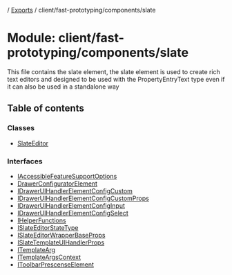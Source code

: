 [](../README.md) / [Exports](../modules.md) / client/fast-prototyping/components/slate

# Module: client/fast-prototyping/components/slate

This file contains the slate element, the slate element is used to create
rich text editors and designed to be used with the PropertyEntryText type
even if it can also be used in a standalone way

## Table of contents

### Classes

- [SlateEditor](../classes/client_fast_prototyping_components_slate.slateeditor.md)

### Interfaces

- [IAccessibleFeatureSupportOptions](../interfaces/client_fast_prototyping_components_slate.iaccessiblefeaturesupportoptions.md)
- [DrawerConfiguratorElement](../interfaces/client_fast_prototyping_components_slate.DrawerConfiguratorElement.md)
- [IDrawerUIHandlerElementConfigCustom](../interfaces/client_fast_prototyping_components_slate.idraweruihandlerelementconfigcustom.md)
- [IDrawerUIHandlerElementConfigCustomProps](../interfaces/client_fast_prototyping_components_slate.idraweruihandlerelementconfigcustomprops.md)
- [IDrawerUIHandlerElementConfigInput](../interfaces/client_fast_prototyping_components_slate.idraweruihandlerelementconfiginput.md)
- [IDrawerUIHandlerElementConfigSelect](../interfaces/client_fast_prototyping_components_slate.idraweruihandlerelementconfigselect.md)
- [IHelperFunctions](../interfaces/client_fast_prototyping_components_slate.ihelperfunctions.md)
- [ISlateEditorStateType](../interfaces/client_fast_prototyping_components_slate.islateeditorstatetype.md)
- [ISlateEditorWrapperBaseProps](../interfaces/client_fast_prototyping_components_slate.islateeditorwrapperbaseprops.md)
- [ISlateTemplateUIHandlerProps](../interfaces/client_fast_prototyping_components_slate.islatetemplateuihandlerprops.md)
- [ITemplateArg](../interfaces/client_fast_prototyping_components_slate.itemplatearg.md)
- [ITemplateArgsContext](../interfaces/client_fast_prototyping_components_slate.itemplateargscontext.md)
- [IToolbarPrescenseElement](../interfaces/client_fast_prototyping_components_slate.itoolbarprescenseelement.md)
